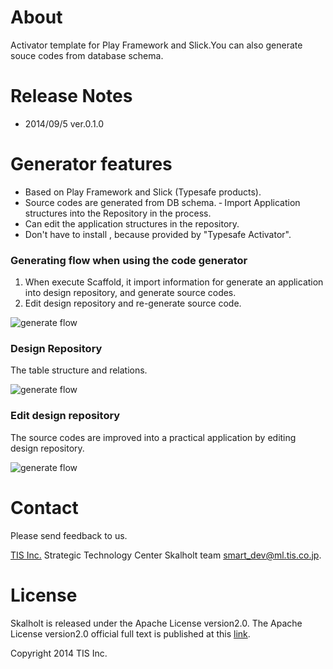 # About

Activator template for Play Framework and Slick.You can also generate souce codes from database schema.

# Release Notes

- 2014/09/5 ver.0.1.0

# Generator features

* Based on Play Framework and Slick (Typesafe products).
* Source codes are generated from DB schema.
 ‐ Import Application structures into the Repository in the process.
* Can edit the application structures in the repository.
* Don't have to install , because provided by  "Typesafe Activator".

### Generating flow when using the code generator

1. When execute Scaffold, it import information for generate an application into design repository, and generate source codes.
2. Edit design repository and re-generate source code.

![generate flow](http://tech-sketch.github.io/Skalholt/images/skalholt/generate-flow.png)

### Design Repository

The table structure and relations.

![generate flow](http://tech-sketch.github.io/Skalholt/images/skalholt//design-repository.png)

### Edit design repository

The source codes are improved into a practical application by editing design repository.

![generate flow](http://tech-sketch.github.io/Skalholt/images/skalholt/capture-screen-detail-customize.png)

# Contact

Please send feedback to us.

[TIS Inc.](http://www.tis.co.jp)
Strategic Technology Center
Skalholt team
<smart_dev@ml.tis.co.jp>.

# License

Skalholt is released under the Apache License version2.0.
The Apache License version2.0 official full text is published at this [link](http://www.apache.org/licenses/LICENSE-2.0.html).

Copyright 2014 TIS Inc.
